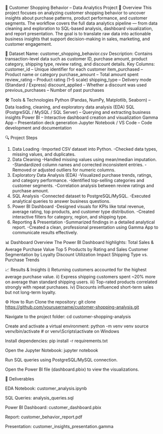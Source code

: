 🧠 Customer Shopping Behavior – Data Analytics Project
📌 Overview
This project focuses on analyzing customer shopping behavior to uncover insights about purchase patterns, product performance, and customer segments. The workflow covers the full data analytics pipeline — from data cleaning and exploration to SQL-based analysis, dashboard visualization, and report presentation.
The goal is to translate raw data into actionable business insights that support decision-making in sales, marketing, and customer engagement.

📂 Dataset
Name: customer_shopping_behavior.csv
Description: Contains transaction-level data such as customer ID, purchase amount, product category, shipping type, review rating, and discount details.
Key Columns:
customer_id – Unique identifier for each customer
item_purchased – Product name or category
purchase_amount – Total amount spent
review_rating – Product rating (1–5 scale)
shipping_type – Delivery mode (Standard / Express)
discount_applied – Whether a discount was used
previous_purchases – Number of past purchases

🛠️ Tools & Technologies
Python (Pandas, NumPy, Matplotlib, Seaborn) – Data loading, cleaning, and exploratory data analysis (EDA)
SQL (PostgreSQL / MySQL / SQL Server) – Querying and extracting business insights
Power BI – Interactive dashboard creation and visualization
Gamma App – Presentation deck generation
Jupyter Notebook / VS Code – Code development and documentation

🔍 Project Steps
1) Data Loading
  -Imported CSV dataset into Python.
  -Checked data types, missing values, and duplicates.
2) Data Cleaning
  -Handled missing values using mean/median imputation.
  -Standardized column names and corrected inconsistent entries.
  -Removed or adjusted outliers for numeric columns.
3) Exploratory Data Analysis (EDA)
  -Visualized purchase trends, ratings, and category performance.
  -Identified top-selling categories and customer segments.
  -Correlation analysis between review ratings and purchase amount.
4) SQL Analysis
  -Connected dataset to PostgreSQL/MySQL.
  -Executed analytical queries to answer business questions.
5) Power BI Dashboard
  -Designed visuals for KPIs like total revenue, average rating, top products, and customer type distribution.
  -Created interactive filters for category, region, and shipping type.
6) Reporting & Presentation
  -Summarized findings in a detailed analytical report.
  -Created a clean, professional presentation using Gamma App to communicate results effectively.

📊 Dashboard Overview
The Power BI Dashboard highlights:
Total Sales & Average Purchase Value
Top 5 Products by Rating and Sales
Customer Segmentation by Loyalty
Discount Utilization Impact
Shipping Type vs. Purchase Trends

📈 Results & Insights
i) Returning customers accounted for the highest average purchase value.
ii) Express shipping customers spent ~20% more on average than standard shipping users.
iii) Top-rated products correlated strongly with repeat purchases.
iv) Discounts influenced short-term sales but not long-term loyalty.

⚙️ How to Run
Clone the repository:
git clone https://github.com/yourusername/customer-shopping-analysis.git

Navigate to the project folder:
cd customer-shopping-analysis

Create and activate a virtual environment:
python -m venv venv
source venv/bin/activate  # or venv\Scripts\activate on Windows

Install dependencies:
pip install -r requirements.txt

Open the Jupyter Notebook:
jupyter notebook

Run SQL queries using PostgreSQL/MySQL connection.

Open the Power BI file (dashboard.pbix) to view the visualizations.

📜 Deliverables

EDA Notebook: customer_analysis.ipynb

SQL Queries: analysis_queries.sql

Power BI Dashboard: customer_dashboard.pbix

Report: customer_behavior_report.pdf

Presentation: customer_insights_presentation.gamma

